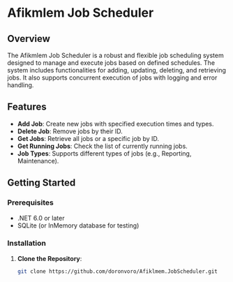 # Afikmlem Job Scheduler

## Overview

The Afikmlem Job Scheduler is a robust and flexible job scheduling system designed to manage and execute jobs based on defined schedules. The system includes functionalities for adding, updating, deleting, and retrieving jobs. It also supports concurrent execution of jobs with logging and error handling.

## Features

- **Add Job**: Create new jobs with specified execution times and types.
- **Delete Job**: Remove jobs by their ID.
- **Get Jobs**: Retrieve all jobs or a specific job by ID.
- **Get Running Jobs**: Check the list of currently running jobs.
- **Job Types**: Supports different types of jobs (e.g., Reporting, Maintenance).

## Getting Started

### Prerequisites

- .NET 6.0 or later
- SQLite (or InMemory database for testing)

### Installation

1. **Clone the Repository**:
   ```bash
   git clone https://github.com/doronvoro/Afiklmem.JobScheduler.git
